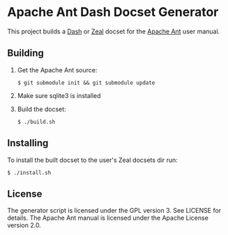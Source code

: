 Apache Ant Dash Docset Generator
================================

This project builds a [Dash][1] or [Zeal][2] docset for the [Apache Ant][3]
user manual.


Building
--------

 1. Get the Apache Ant source:

        $ git submodule init && git submodule update

 2. Make sure sqlite3 is installed

 3. Build the docset:

        $ ./build.sh


Installing
----------

To install the built docset to the user's Zeal docsets dir run:

    $ ./install.sh


License
-------

The generator script is licensed under the GPL version 3. See LICENSE for
details. The Apache Ant manual is licensed under the Apache License version
2.0.

[1]: http://kapeli.com/dash
[2]: http://zealdocs.org/
[3]: https://ant.apache.org/

